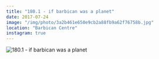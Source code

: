 ```yaml
---
title: "180.1 - if barbican was a planet"
date: 2017-07-24
image: "/img/photo/3a2b461e650e9cb2a88fb9a62f76758b.jpg"
location: "Barbican Centre"
instagram: true
---
```


![180.1 - if barbican was a planet](/img/photo/3a2b461e650e9cb2a88fb9a62f76758b.jpg)
